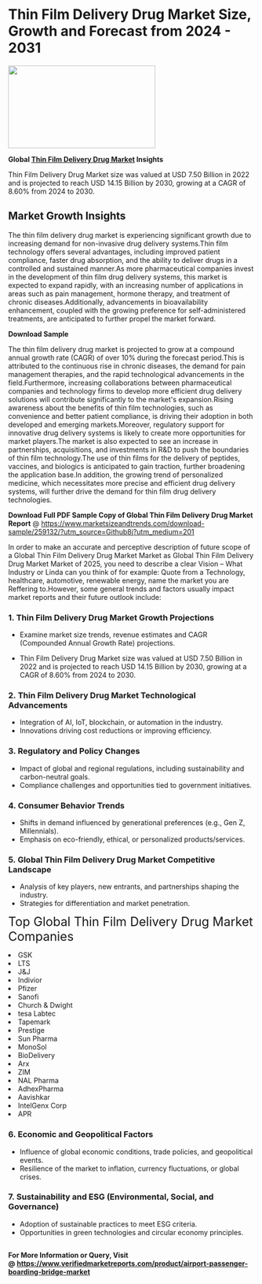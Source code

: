 <H1>Thin Film Delivery Drug Market Size, Growth and Forecast from 2024 - 2031</H1><img class="aligncenter size-medium wp-image-584254" src="https://thirdeyenews.in/wp-content/uploads/2024/09/Global-Market-Research-300x168.jpeg" alt="" width="300" height="168" /><p><strong>Global&nbsp;<a href="https://www.marketsizeandtrends.com/download-sample/259132/?utm_source=Github8j?utm_medium=201">Thin Film Delivery Drug Market</a> Insights</strong></p><p>Thin Film Delivery Drug Market size was valued at USD 7.50 Billion in 2022 and is projected to reach USD 14.15 Billion by 2030, growing at a CAGR of 8.60% from 2024 to 2030.</p><p><h2>Market Growth Insights</h2> <p>The thin film delivery drug market is experiencing significant growth due to increasing demand for non-invasive drug delivery systems.Thin film technology offers several advantages, including improved patient compliance, faster drug absorption, and the ability to deliver drugs in a controlled and sustained manner.As more pharmaceutical companies invest in the development of thin film drug delivery systems, this market is expected to expand rapidly, with an increasing number of applications in areas such as pain management, hormone therapy, and treatment of chronic diseases.Additionally, advancements in bioavailability enhancement, coupled with the growing preference for self-administered treatments, are anticipated to further propel the market forward.</p> <p><strong>Download Sample</strong></p> <p>The thin film delivery drug market is projected to grow at a compound annual growth rate (CAGR) of over 10% during the forecast period.This is attributed to the continuous rise in chronic diseases, the demand for pain management therapies, and the rapid technological advancements in the field.Furthermore, increasing collaborations between pharmaceutical companies and technology firms to develop more efficient drug delivery solutions will contribute significantly to the market's expansion.Rising awareness about the benefits of thin film technologies, such as convenience and better patient compliance, is driving their adoption in both developed and emerging markets.Moreover, regulatory support for innovative drug delivery systems is likely to create more opportunities for market players.The market is also expected to see an increase in partnerships, acquisitions, and investments in R&D to push the boundaries of thin film technology.The use of thin films for the delivery of peptides, vaccines, and biologics is anticipated to gain traction, further broadening the application base.In addition, the growing trend of personalized medicine, which necessitates more precise and efficient drug delivery systems, will further drive the demand for thin film drug delivery technologies.<p><span class=""><strong>Download Full PDF Sample Copy of Global Thin Film Delivery Drug Market Report</strong> @ <a href="https://www.marketsizeandtrends.com/download-sample/259132/?utm_source=Github8j?utm_medium=201" target="_blank">https://www.marketsizeandtrends.com/download-sample/259132/?utm_source=Github8j?utm_medium=201</a></span></p><p>In order to make an accurate and perceptive description of future scope of a Global&nbsp;Thin Film Delivery Drug Market Market as Global&nbsp;Thin Film Delivery Drug Market Market of 2025, you need to describe a clear Vision &ndash; What Industry or Linda can you think of for example: Quote from a Technology, healthcare, automotive, renewable energy, name the market you are Reffering to.However, some general trends and factors usually impact market reports and their future outlook include:</p><h3>1.&nbsp;<strong>Thin Film Delivery Drug Market Growth Projections</strong></h3><ul><li>Examine market size trends, revenue estimates and CAGR (Compounded Annual Growth Rate) projections.</li><li><p>Thin Film Delivery Drug Market size was valued at USD 7.50 Billion in 2022 and is projected to reach USD 14.15 Billion by 2030, growing at a CAGR of 8.60% from 2024 to 2030.</p></li></ul><h3>2.&nbsp;<strong>Thin Film Delivery Drug Market Technological Advancements</strong></h3><ul><li>Integration of AI, IoT, blockchain, or automation in the industry.</li><li>Innovations driving cost reductions or improving efficiency.</li></ul><h3>3.&nbsp;<strong>Regulatory and Policy Changes</strong></h3><ul><li>Impact of global and regional regulations, including sustainability and carbon-neutral goals.</li><li>Compliance challenges and opportunities tied to government initiatives.</li></ul><h3>4.&nbsp;<strong>Consumer Behavior Trends</strong></h3><ul><li>Shifts in demand influenced by generational preferences (e.g., Gen Z, Millennials).</li><li>Emphasis on eco-friendly, ethical, or personalized products/services.</li></ul><h3>5.&nbsp;<strong>Global Thin Film Delivery Drug Market Competitive Landscape</strong></h3><ul><li>Analysis of key players, new entrants, and partnerships shaping the industry.</li><li>Strategies for differentiation and market penetration.</li></ul><p data-pm-slice="1 1 []"><span style="color: inherit; font-family: inherit; font-size: 25px;">Top Global Thin Film Delivery Drug Market Companies</span></p><div class="" data-test-id=""><p><li>GSK</li><li> LTS</li><li> J&J</li><li> Indivior</li><li> Pfizer</li><li> Sanofi</li><li> Church & Dwight</li><li> tesa Labtec</li><li> Tapemark</li><li> Prestige</li><li> Sun Pharma</li><li> MonoSol</li><li> BioDelivery</li><li> Arx</li><li> ZIM</li><li> NAL Pharma</li><li> AdhexPharma</li><li> Aavishkar</li><li> IntelGenx Corp</li><li> APR</li></p></div><h3>6.&nbsp;<strong>Economic and Geopolitical Factors</strong></h3><ul><li>Influence of global economic conditions, trade policies, and geopolitical events.</li><li>Resilience of the market to inflation, currency fluctuations, or global crises.</li></ul><h3>7.&nbsp;<strong>Sustainability and ESG (Environmental, Social, and Governance)</strong></h3><ul><li>Adoption of sustainable practices to meet ESG criteria.</li><li>Opportunities in green technologies and circular economy principles.</li></ul><h2><strong style="font-size: 14px;">For More Information or Query, Visit @&nbsp;</strong><a style="background-color: #ffffff; font-size: 14px;" href="https://www.marketsizeandtrends.com/report/thin-film-delivery-drug-market/" target="_blank">https://www.verifiedmarketreports.com/product/airport-passenger-boarding-bridge-market</a></h2>